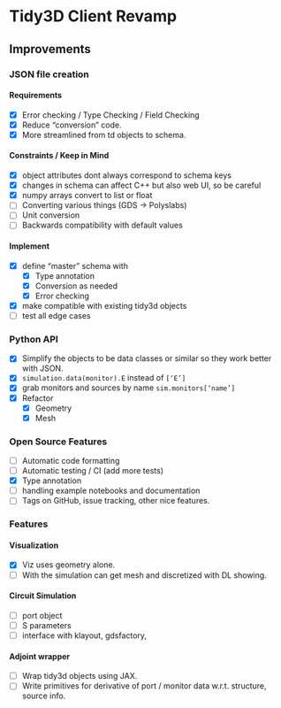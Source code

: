 # Tidy3D Client Revamp

## Improvements

### JSON file creation

#### Requirements
- [x] Error checking / Type Checking / Field Checking
- [x] Reduce “conversion” code.
- [x] More streamlined from td objects to schema.

#### Constraints / Keep in Mind
- [x] object attributes dont always correspond to schema keys
- [x] changes in schema can affect C++ but also web UI, so be careful
- [x] numpy arrays convert to list or float
- [ ] Converting various things (GDS → Polyslabs)
- [ ] Unit conversion
- [ ] Backwards compatibility with default values

#### Implement
- [x] define “master” schema with
	- [x] Type annotation
	- [x] Conversion as needed
	- [x] Error checking
- [x] make compatible with existing tidy3d objects
- [ ] test all edge cases

### Python API
- [x] Simplify the objects to be data classes or similar so they work better with JSON.
- [x] `simulation.data(monitor).E`  instead of `[‘E’]`
- [x] grab monitors and sources by name `sim.monitors[‘name’]`
- [x] Refactor
	- [x] Geometry 
	- [x] Mesh

### Open Source Features
- [ ] Automatic code formatting
- [ ] Automatic testing / CI (add more tests)
- [x] Type annotation
- [ ] handling example notebooks and documentation
- [ ] Tags on GitHub, issue tracking, other nice features.

### Features

#### Visualization
- [x] Viz uses geometry alone.
- [ ] With the simulation can get mesh and discretized with DL showing.

#### Circuit Simulation
- [ ] port object
- [ ] S parameters
- [ ] interface with klayout, gdsfactory,

#### Adjoint wrapper
- [ ] Wrap tidy3d objects using JAX.
- [ ] Write primitives for derivative of port / monitor data w.r.t. structure, source info.
